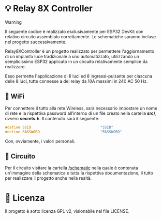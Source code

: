 # 💡 Relay 8X Controller
> [!WARNING]
> Il seguente codice è realizzato esclusivamente per ESP32 DevKit con relativo circuito assemblato correttamente. Le
> schematiche saranno incluse nel progetto successivamente.

Relay8XController è un progetto realizzato per permettere l'aggiornamento di un impianto luce tradizionale a uno 
automatizzato, utilizzando un semplicissimo ESP32 applicato in un circuito relativamente semplice da realizzare.

Esso permette l'applicazione di 8 luci ed 8 ingressi-pulsante per ciascuna delle 8 luci, tutte connesse a dei relay da
10A massimi in 240 AC 50 Hz.

## 🛜 WiFi
Per connettere il tutto alla rete Wireless, sarà necessario impostare un nome di rete e la rispettiva password all'interno
di un file creato nella cartella **src/**, ovvero **secrets.h**. Il contenuto sarà il seguente:

```c++
#define SSID                                "SSID"
#define PASSWORD                            "PASSWORD"
```

Con, ovviamente, i valori personali.

## 🔌 Circuito
Per il circuito visitare la cartella [/schematic](./schematic/) nella quale è contenuta un'immagine della schematica e
tutta la rispettiva documentazione, il tutto per realizzare il progetto anche nella realtà.

# 📜 Licenza
Il progetto è sotto licenza GPL v2, visionabile nel file LICENSE.
